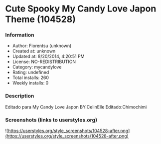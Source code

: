 # Cute Spooky My Candy Love Japon Theme (104528)

### Information
- Author: Fiorentsu (unknown)
- Created at: unknown
- Updated at: 8/20/2014, 4:20:51 PM
- License: NO-REDISTRIBUTION
- Category: mycandylove
- Rating: undefined
- Total installs: 260
- Weekly installs: 0


### Description
Editado para My Candy Love Japon
BY:CelinElle
Editado:Chimochimi


### Screenshots (links to userstyles.org)
![https://userstyles.org/style_screenshots/104528-after.png](https://userstyles.org/style_screenshots/104528-after.png)


